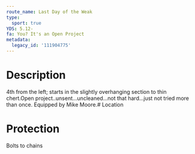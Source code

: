 ```yaml
---
route_name: Last Day of the Weak
type:
  sport: true
YDS: 5.12-
fa: You? It's an Open Project
metadata:
  legacy_id: '111904775'
---
```

# Description
4th from the left; starts in the slightly overhanging section to thin chert.Open project..unsent...uncleaned...not that hard...just not tried more than once.  Equipped by Mike Moore.# Location
# Protection
Bolts to chains